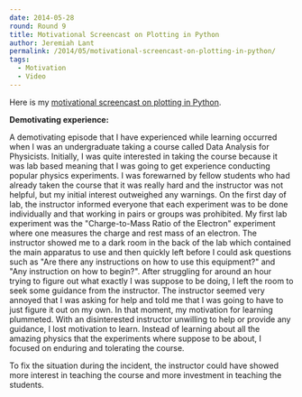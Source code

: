 ```yaml
---
date: 2014-05-28
round: Round 9
title: Motivational Screencast on Plotting in Python
author: Jeremiah Lant
permalink: /2014/05/motivational-screencast-on-plotting-in-python/
tags:
  - Motivation
  - Video
---
```

Here is my [motivational screencast on plotting in Python][1].

**Demotivating experience:**

A demotivating episode that I have experienced while learning occurred when I was an undergraduate taking a course called Data Analysis for Physicists. Initially, I was quite interested in taking the course because it was lab based meaning that I was going to get experience conducting popular physics experiments. I was forewarned by fellow students who had already taken the course that it was really hard and the instructor was not helpful, but my initial interest outweighed any warnings. On the first day of lab, the instructor informed everyone that each experiment was to be done individually and that working in pairs or groups was prohibited. My first lab experiment was the "Charge-to-Mass Ratio of the Electron" experiment where one measures the charge and rest mass of an electron. The instructor showed me to a dark room in the back of the lab which contained the main apparatus to use and then quickly left before I could ask questions such as "Are there any instructions on how to use this equipment?" and "Any instruction on how to begin?". After struggling for around an hour trying to figure out what exactly I was suppose to be doing, I left the room to seek some guidance from the instructor. The instructor seemed very annoyed that I was asking for help and told me that I was going to have to just figure it out on my own. In that moment, my motivation for learning plummeted. With an disinterested instructor unwilling to help or provide any guidance, I lost motivation to learn. Instead of learning about all the amazing physics that the experiments where suppose to be about, I focused on enduring and tolerating the course.

To fix the situation during the incident, the instructor could have showed more interest in teaching the course and more investment in teaching the students.

&nbsp;

 [1]: https://www.youtube.com/watch?v=r6CIjJOGYIc&feature=youtu.be

